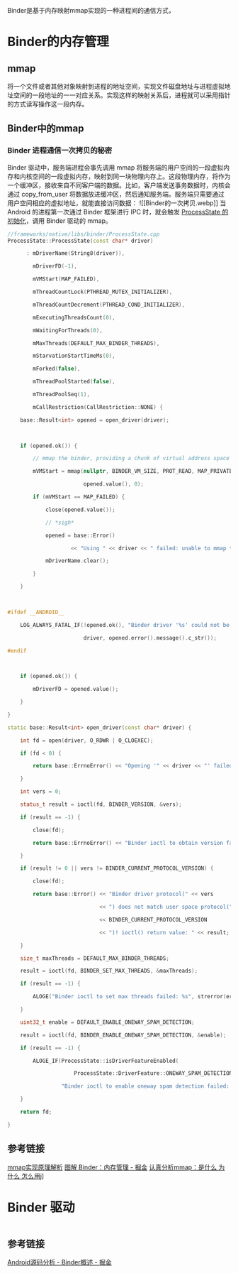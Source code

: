 Binder是基于内存映射mmap实现的一种进程间的通信方式，
# Binder的内存管理
## mmap
将一个文件或者其他对象映射到进程的地址空间，实现文件磁盘地址与进程虚拟地址空间的一段地址的一一对应关系。实现这样的映射关系后，进程就可以采用指针的方式读写操作这一段内存。
## Binder中的mmap
### Binder 进程通信一次拷贝的秘密
Binder 驱动中，服务端进程会事先调用 mmap 将服务端的用户空间的一段虚拟内存和内核空间的一段虚拟内存，映射到同一块物理内存上。这段物理内存，将作为一个缓冲区，接收来自不同客户端的数据。比如，客户端发送事务数据时，内核会通过 copy_from_user 将数据放进缓冲区，然后通知服务端。服务端只需要通过用户空间相应的虚拟地址，就能直接访问数据：
![[Binder的一次拷贝.webp]]
当 Android 的进程第一次通过 Binder 框架进行 IPC 时，就会触发 [ProcessState 的初始化](https://link.juejin.cn/?target=https%3A%2F%2Fcs.android.com%2Fandroid%2Fplatform%2Fsuperproject%2F%2B%2Fandroid-13.0.0_r1%3Aframeworks%2Fnative%2Flibs%2Fbinder%2FProcessState.cpp%3Bl%3D485%3Bbpv%3D1%3Bbpt%3D0 "https://cs.android.com/android/platform/superproject/+/android-13.0.0_r1:frameworks/native/libs/binder/ProcessState.cpp;l=485;bpv=1;bpt=0")，调用 Binder 驱动的 mmap。
``` cpp
//frameworks/native/libs/binder/ProcessState.cpp
ProcessState::ProcessState(const char* driver)

      : mDriverName(String8(driver)),

        mDriverFD(-1),

        mVMStart(MAP_FAILED),

        mThreadCountLock(PTHREAD_MUTEX_INITIALIZER),

        mThreadCountDecrement(PTHREAD_COND_INITIALIZER),

        mExecutingThreadsCount(0),

        mWaitingForThreads(0),

        mMaxThreads(DEFAULT_MAX_BINDER_THREADS),

        mStarvationStartTimeMs(0),

        mForked(false),

        mThreadPoolStarted(false),

        mThreadPoolSeq(1),

        mCallRestriction(CallRestriction::NONE) {

    base::Result<int> opened = open_driver(driver);

  

    if (opened.ok()) {

        // mmap the binder, providing a chunk of virtual address space to receive transactions.

        mVMStart = mmap(nullptr, BINDER_VM_SIZE, PROT_READ, MAP_PRIVATE | MAP_NORESERVE,

                        opened.value(), 0);

        if (mVMStart == MAP_FAILED) {

            close(opened.value());

            // *sigh*

            opened = base::Error()

                    << "Using " << driver << " failed: unable to mmap transaction memory.";

            mDriverName.clear();

        }

    }

  

#ifdef __ANDROID__

    LOG_ALWAYS_FATAL_IF(!opened.ok(), "Binder driver '%s' could not be opened. Terminating: %s",

                        driver, opened.error().message().c_str());

#endif

  

    if (opened.ok()) {

        mDriverFD = opened.value();

    }

}

static base::Result<int> open_driver(const char* driver) {

    int fd = open(driver, O_RDWR | O_CLOEXEC);

    if (fd < 0) {

        return base::ErrnoError() << "Opening '" << driver << "' failed";

    }

    int vers = 0;

    status_t result = ioctl(fd, BINDER_VERSION, &vers);

    if (result == -1) {

        close(fd);

        return base::ErrnoError() << "Binder ioctl to obtain version failed";

    }

    if (result != 0 || vers != BINDER_CURRENT_PROTOCOL_VERSION) {

        close(fd);

        return base::Error() << "Binder driver protocol(" << vers

                             << ") does not match user space protocol("

                             << BINDER_CURRENT_PROTOCOL_VERSION

                             << ")! ioctl() return value: " << result;

    }

    size_t maxThreads = DEFAULT_MAX_BINDER_THREADS;

    result = ioctl(fd, BINDER_SET_MAX_THREADS, &maxThreads);

    if (result == -1) {

        ALOGE("Binder ioctl to set max threads failed: %s", strerror(errno));

    }

    uint32_t enable = DEFAULT_ENABLE_ONEWAY_SPAM_DETECTION;

    result = ioctl(fd, BINDER_ENABLE_ONEWAY_SPAM_DETECTION, &enable);

    if (result == -1) {

        ALOGE_IF(ProcessState::isDriverFeatureEnabled(

                     ProcessState::DriverFeature::ONEWAY_SPAM_DETECTION),

                 "Binder ioctl to enable oneway spam detection failed: %s", strerror(errno));

    }

    return fd;

}
```
## 参考链接
[mmap实现原理解析](https://blog.csdn.net/weixin_42937012/article/details/121269058)
[图解 Binder：内存管理 - 掘金](https://juejin.cn/post/7244734179828203579)
[认真分析mmap：是什么 为什么 怎么用](https://www.cnblogs.com/huxiao-tee/p/4660352.html)j]
# Binder 驱动
```

```
## 参考链接
[Android源码分析 - Binder概述 - 掘金](https://juejin.cn/post/7059601252367204365)